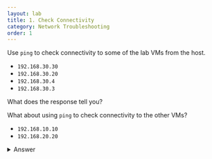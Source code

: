 ```yaml
---
layout: lab
title: 1. Check Connectivity
category: Network Troubleshooting
order: 1
---
```

Use `ping` to check connectivity to some of the lab VMs from the host.

- `192.168.30.30`
- `192.168.30.20`
- `192.168.30.4`
- `192.168.30.3`

What does the response tell you?

What about using `ping` to check connectivity to the other VMs?

- `192.168.10.10`
- `192.168.20.20`

<details>
<summary markdown="span"> Answer </summary>
First, You should see that the first 4 IPs all respond to ping with responses similar to this:

```
PS C:\Users\rgadmin> ping 192.168.30.30

Pinging 192.168.30.30 with 32 bytes of data:
Reply from 192.168.30.30: bytes=32 time<1ms TTL=64
Reply from 192.168.30.30: bytes=32 time<1ms TTL=64
Reply from 192.168.30.30: bytes=32 time<1ms TTL=64
Reply from 192.168.30.30: bytes=32 time<1ms TTL=64

Ping statistics for 192.168.30.30:
    Packets: Sent = 4, Received = 4, Lost = 0 (0% loss),
Approximate round trip times in milli-seconds:
    Minimum = 0ms, Maximum = 0ms, Average = 0ms
PS C:\Users\rgadmin>
```

On Windows, the `ping` command will send 4 requests out and wait for their replies. For each one it will show you how long the reply took which is indicated by the `time<1ms` bit of the output above.

At the end there's some summary information showing how many packets were sent, received, lost and then a % lost figure. There's also some statistical information on minimum, maximum and average response times. 

Trying pinging something on the internet, such as `www.google.com` and see how that output differs?

Note that on Linux, the `ping` command will continue until you stop it with `ctrl+c`. You can achieve something similar on Windows with the `-t` flag, e.g. `ping -t 192.168.30.30`. This can be useful if you want to observe response times over a long period of time. 


Second, you shuld find that pings to the second set of IPs fail.

```
PS C:\Users\rgadmin> ping 192.168.10.10

Pinging 192.168.10.10 with 32 bytes of data:
Request timed out.
Request timed out.
Request timed out.
Request timed out.

Ping statistics for 192.168.10.10:
    Packets: Sent = 4, Received = 0, Lost = 4 (100% loss),
```

Here you can see the response is `Request timed out`, and there's 100% packet loss.

We'll dig into those a bit later in these labs.


</details>
